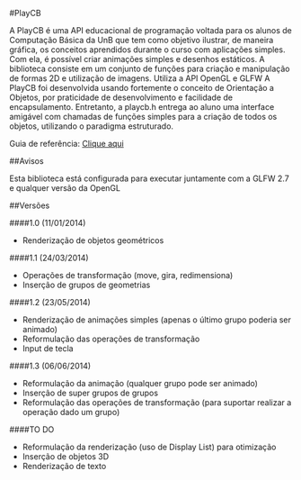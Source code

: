 #PlayCB


A PlayCB é uma API educacional de programação voltada para os alunos de Computação Básica da UnB que tem
como objetivo ilustrar, de maneira gráfica, os conceitos aprendidos durante o curso com aplicações simples. Com
ela, é possível criar animações simples e desenhos estáticos.
A biblioteca consiste em um conjunto de funções para criação e manipulação de formas 2D e utilização de imagens.
Utiliza a API OpenGL e GLFW
A PlayCB foi desenvolvida usando fortemente o conceito de Orientação a Objetos, por praticidade de desenvolvimento
e facilidade de encapsulamento. Entretanto, a playcb.h entrega ao aluno uma interface amigável com
chamadas de funções simples para a criação de todos os objetos, utilizando o paradigma estruturado.

Guia de referência: [Clique aqui](http://sinayra.github.io/PlayCB/)

##Avisos

Esta biblioteca está configurada para executar juntamente com a GLFW 2.7 e qualquer versão da OpenGL

##Versões

####1.0 (11/01/2014)
* Renderização de objetos geométricos

####1.1 (24/03/2014)
* Operações de transformação (move, gira, redimensiona)
* Inserção de grupos de geometrias

####1.2 (23/05/2014)
* Renderização de animações simples (apenas o último grupo poderia ser animado)
* Reformulação das operações de transformação
* Input de tecla

####1.3 (06/06/2014)
* Reformulação da animação (qualquer grupo pode ser animado)
* Inserção de super grupos de grupos
* Reformulação das operações de transformação (para suportar realizar a operação dado um grupo)

####TO DO
* Reformulação da renderização (uso de Display List) para otimização
* Inserção de objetos 3D
* Renderização de texto
